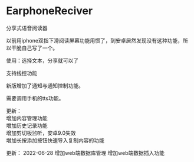 # EarphoneReciver
分享式语音阅读器

以前用iphone双指下滑阅读屏幕功能用惯了，到安卓居然发现没有这种功能，所以干脆自己写了一个。

使用：选择文本，分享就可以了

支持线控功能

新版增加了通知与通知控制功能。

需要调用手机的tts功能。

更新：  
增加内容管理功能  
增加历史记录功能  
增加剪切板监听，安卓9.0失效  
增加长按添加按钮快速导入复制内容的功能


更新：  2022-06-28
增加web端数据库管理
增加web端数据插入功能
